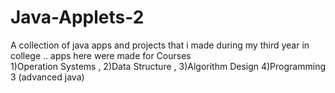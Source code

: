 # Java-Applets-2
A collection of java apps and projects that i made during my third year in college .. 
apps here were made for Courses  
1)Operation Systems , 
2)Data Structure , 
3)Algorithm Design 
4)Programming 3 (advanced java)
